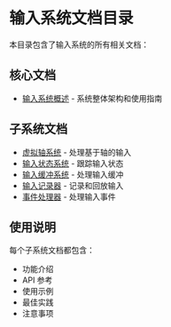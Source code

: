 # 输入系统文档目录

本目录包含了输入系统的所有相关文档：

## 核心文档
- [输入系统概述](../input_system.md) - 系统整体架构和使用指南

## 子系统文档
- [虚拟轴系统](virtual_axis.md) - 处理基于轴的输入
- [输入状态系统](input_state.md) - 跟踪输入状态
- [输入缓冲系统](input_buffer.md) - 处理输入缓冲
- [输入记录器](input_recorder.md) - 记录和回放输入
- [事件处理器](input_event_processor.md) - 处理输入事件

## 使用说明
每个子系统文档都包含：
- 功能介绍
- API 参考
- 使用示例
- 最佳实践
- 注意事项
